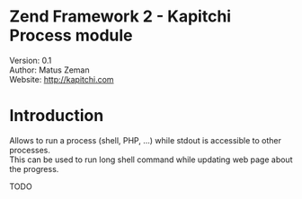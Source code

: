 Zend Framework 2 - Kapitchi Process module
=================================================
Version: 0.1    
Author:  Matus Zeman  
Website: http://kapitchi.com   


Introduction
============
Allows to run a process (shell, PHP, ...) while stdout is accessible to other processes.  
This can be used to run long shell command while updating web page about the progress.

TODO